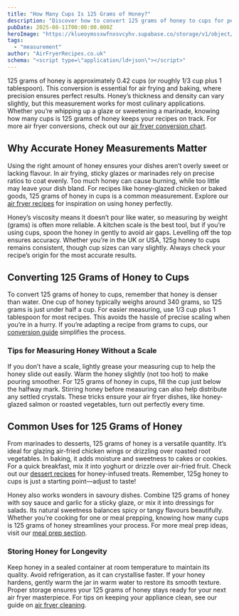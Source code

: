 ```yaml
---
title: "How Many Cups Is 125 Grams of Honey?"
description: "Discover how to convert 125 grams of honey to cups for perfect baking and air frying every time. Get accurate measurements now!"
pubDate: 2025-08-11T00:00:00.000Z
heroImage: "https://klueoymssxwfnxsvcyhv.supabase.co/storage/v1/object/public/md/how-many-cups-is-125-grams-of-honey-0289ad23.webp"
tags:
  - "measurement"
author: "AirFryerRecipes.co.uk"
schema: "<script type=\"application/ld+json\"></script>"
---
```


<p>125 grams of honey is approximately 0.42 cups (or roughly 1/3 cup plus 1 tablespoon). This conversion is essential for air frying and baking, where precision ensures perfect results. Honey’s thickness and density can vary slightly, but this measurement works for most culinary applications. Whether you’re whipping up a glaze or sweetening a marinade, knowing how many cups is 125 grams of honey keeps your recipes on track. For more air fryer conversions, check out our <a href=https://www.airfryerrecipe.co.uk/air-fryer-conversion-chart>air fryer conversion chart</a>.</p>  

<h2>Why Accurate Honey Measurements Matter</h2>  
<p>Using the right amount of honey ensures your dishes aren’t overly sweet or lacking flavour. In air frying, sticky glazes or marinades rely on precise ratios to coat evenly. Too much honey can cause burning, while too little may leave your dish bland. For recipes like honey-glazed chicken or baked goods, 125 grams of honey in cups is a common measurement. Explore our <a href=https://www.airfryerrecipe.co.uk/recipes>air fryer recipes</a> for inspiration on using honey perfectly.</p>  

<p>Honey’s viscosity means it doesn’t pour like water, so measuring by weight (grams) is often more reliable. A kitchen scale is the best tool, but if you’re using cups, spoon the honey in gently to avoid air gaps. Levelling off the top ensures accuracy. Whether you’re in the UK or USA, 125g honey to cups remains consistent, though cup sizes can vary slightly. Always check your recipe’s origin for the most accurate results.</p>  

<h2>Converting 125 Grams of Honey to Cups</h2>  
<p>To convert 125 grams of honey to cups, remember that honey is denser than water. One cup of honey typically weighs around 340 grams, so 125 grams is just under half a cup. For easier measuring, use 1/3 cup plus 1 tablespoon for most recipes. This avoids the hassle of precise scaling when you’re in a hurry. If you’re adapting a recipe from grams to cups, our <a href=https://www.airfryerrecipe.co.uk/air-fryer-conversion-chart>conversion guide</a> simplifies the process.</p>  

<h3>Tips for Measuring Honey Without a Scale</h3>  
<p>If you don’t have a scale, lightly grease your measuring cup to help the honey slide out easily. Warm the honey slightly (not too hot) to make pouring smoother. For 125 grams of honey in cups, fill the cup just below the halfway mark. Stirring honey before measuring can also help distribute any settled crystals. These tricks ensure your air fryer dishes, like honey-glazed salmon or roasted vegetables, turn out perfectly every time.</p>  

<h2>Common Uses for 125 Grams of Honey</h2>  
<p>From marinades to desserts, 125 grams of honey is a versatile quantity. It’s ideal for glazing air-fried chicken wings or drizzling over roasted root vegetables. In baking, it adds moisture and sweetness to cakes or cookies. For a quick breakfast, mix it into yoghurt or drizzle over air-fried fruit. Check out our <a href=https://www.airfryerrecipe.co.uk/recipe-category/dessert>dessert recipes</a> for honey-infused treats. Remember, 125g honey to cups is just a starting point—adjust to taste!</p>  

<p>Honey also works wonders in savoury dishes. Combine 125 grams of honey with soy sauce and garlic for a sticky glaze, or mix it into dressings for salads. Its natural sweetness balances spicy or tangy flavours beautifully. Whether you’re cooking for one or meal prepping, knowing how many cups is 125 grams of honey streamlines your process. For more meal prep ideas, visit our <a href=https://www.airfryerrecipe.co.uk/recipe-category/meal-prep>meal prep section</a>.</p>  

<h3>Storing Honey for Longevity</h3>  
<p>Keep honey in a sealed container at room temperature to maintain its quality. Avoid refrigeration, as it can crystallise faster. If your honey hardens, gently warm the jar in warm water to restore its smooth texture. Proper storage ensures your 125 grams of honey stays ready for your next air fryer masterpiece. For tips on keeping your appliance clean, see our guide on <a href=https://www.airfryerrecipe.co.uk/air-fryer-cleaner>air fryer cleaning</a>.</p>